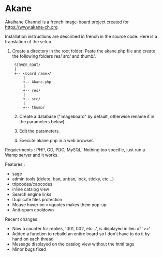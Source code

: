 # Akane
Akaihane Channel is a french image-board project created for https://www.akane-ch.org

Installation instructions are described in french in the source code. Here is a translation of the setup.

1) Create a directory in the root folder. Paste the akane.php file and create the following folders res/ src/ and thumb/.

        SERVER_ROOT/
        |
        +-- <board name>/
            |
            +-- Akane.php
            |
            +-- res/
            |
            +-- src/
            |
            +-- thumb/


    2) Create a database ("imageboard" by default, otherwise rename it in the parameters below).

    3) Edit the parameters.

    4) Execute akane.php in a web browser.

Requierments : PHP, GD, PDO, MySQL. Nothing too specific, just run a Wamp server and it works.

Features :
- sage
- admin tools (delete, ban, unban, lock, sticky, etc...)
- tripcodes/capcodes
- inline catalog view
- Search engine links
- Duplicate files protection
- Mouse hover on >>quotes makes them pop-up
- Anti-spam cooldown

Recent changes:
- Now a counter for replies, '001, 002, etc...', is displayed in lieu of '>>'
- Added a function to rebuild an entire board so I don't have to do it by hand on each thread
- Message displayed on the catalog view without the html tags
- Minor bugs fixed
